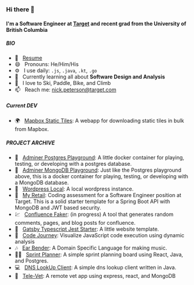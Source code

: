 ### Hi there 👋

#### I'm a Software Engineer at [**Target**](https://github.com/target) and recent grad from the University of British Columbia

##### BIO
- :bookmark_tabs: &nbsp; [Resume](https://github.com/nicklpeterson/resume/blob/main/npeterson.pdf)
- 😄 &nbsp; Pronouns: He/Him/His
- ⚙️ &nbsp; I use daily: `.js`, `.java`, `.kt`, `.go`
- 🌱 &nbsp; Currently learning all about **Software Design and Analysis**
- :goggles: &nbsp; I love to Ski, Paddle, Bike, and Climb
- 📫 &nbsp; Reach me: [nick.peterson@target.com](mailto:nick.peterson@target.com)

##### Current DEV
- :earth_africa: &nbsp; [Mapbox Static Tiles](https://github.com/nicklpeterson/mapbox-tiles): A webapp for downloading static tiles in bulk from Mapbox.

##### PROJECT ARCHIVE
- :floppy_disk: &nbsp; [Adminer Postgres Playground](https://github.com/nicklpeterson/adminer-postgres): A little docker container for playing, testing, or developing with a postgres database.
- :floppy_disk: &nbsp; [Adminer MongoDB Playground](https://github.com/nicklpeterson/adminer-mongodb-playground): Just like the Postgres playground above, this is a docker container for playing, testing, or developing with a MongoDB database.
- 📝  &nbsp; [Wordpress Local](https://github.com/nicklpeterson/wordpress-local): A local wordpress instance.
- :dart: &nbsp; [My Retail](https://github.com/nicklpeterson/myRetail): Coding assessment for a Software Engineer position at Target. This is a solid starter template for a Spring Boot API with MongoDB and JWT based security.
- :chart: &nbsp; [Confluence Faker](https://github.com/nicklpeterson/confluence-faker): (in progress) A tool that generates random comments, pages, and blog posts for confluence.
- :iphone: &nbsp; [Gatsby Typescript Jest Starter](https://github.com/nicklpeterson/gatsby-typescript-jest-starter): A little website template.
- :microscope: &nbsp; [Code Journey](https://github.com/nicklpeterson/CodeJourney): Visualize JavaScript code execution using dynamic analysis
- :notes: &nbsp; [Ear Bender](https://github.com/nicklpeterson/EarBender): A Domain Specific Language for making music.
- :running_woman: &nbsp; [Sprint Planner](https://github.com/nicklpeterson/SprintPlanner): A simple sprint planning board using React, Java, and Postgres.
- :computer: &nbsp; [DNS LookUp Client](https://github.com/nicklpeterson/SimpleDNSLookupClient): A simple dns lookup client written in Java.
- :paw_prints: &nbsp; [Tele-Vet](https://github.com/kaavyalakshmanan/tele-vet): A remote vet app using express, react, and MongoDB
